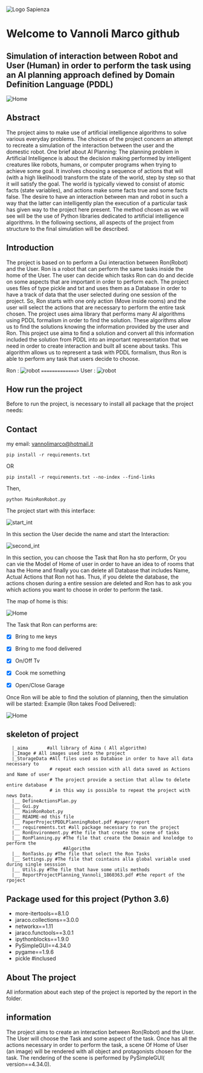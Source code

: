 ![Logo Sapienza](Image/logo-sapienza-new.jpg)
# Welcome to Vannoli Marco github 
## Simulation of interaction between Robot and User (Human) in order to perform the task using an AI planning approach defined by Domain Definition Language (PDDL)
![Home](Image/robot_ron_gif_task.gif)

## Abstract
The project aims to make use of artificial intelligence
algorithms to solve various everyday problems. The
choices of the project concern an attempt to recreate a
simulation of the interaction between the user and the
domestic robot. One brief about AI Planning: The planning problem in Artificial Intelligence is about the decision making performed by intelligent creatures like robots,
humans, or computer programs when trying to achieve
some goal. It involves choosing a sequence of actions
that will (with a high likelihood) transform the state of the
world, step by step so that it will satisfy the goal. The
world is typically viewed to consist of atomic facts (state
variables), and actions make some facts true and some
facts false. The desire to have an interaction between
man and robot in such a way that the latter can intelligently plan the execution of a particular task has given
way to the project here present. The method chosen
as we will see will be the use of Python libraries dedicated
to artificial intelligence algorithms. In the following
sections, all aspects of the project from structure to the
final simulation will be described.

## Introduction 
The project is based on to perform a Gui interaction between Ron(Robot) and the User.
Ron is a robot that can perform the same tasks inside the home of the User.
The user can decide which tasks Ron can do and decide on some aspects that are important in order to perform
each. The project uses files of type pickle and txt and uses them
as a Database in order to have a track of data that the user selected during one session
of the project. So, Ron starts with one only action (Move inside rooms) and
the user will select the actions that are necessary to
perform the entire task chosen. The project uses aima library that performs many AI algorithms
using PDDL formalism in order to find the solution. These algorithms allow us to find the solutions
knowing the information provided by the user and Ron. This project use aima to find a solution and convert all this information included the solution
from PDDL into an important representation that we need in order to create interaction and built all scene about tasks. This algorithm allows us to represent a task with PDDL formalism, thus Ron is able to perform
any task that users decide to choose. 

Ron : ![robot](Image/robot.png) `=============>` User : ![robot](Image/person.png)

## How run the project
Before to run the project, is necessary to install all package 
that the project needs:
 
## Contact
my email: vannolimarco@hotmail.it

`pip install -r requirements.txt`

OR

`pip install -r requirements.txt --no-index --find-links`

Then,

`python MainRonRobot.py`


The project start with this interface:

![start_int](Image/GuiStartInterface.JPG)

In this section the User decide the name and start the Interaction:

![second_int](Image/GuiSecondInterface.JPG)

In this section, you can choose the Task that Ron ha sto perform,
Or you can vie the Model of Home of user in order to have an idea to 
of rooms that haa the Home and finally you can delete all Database that
includes Name, Actual Actions that Ron not has. Thus, if you delete the database,
the actions chosen during a entire session are deleted and Ron has to ask you
which actions you want to choose in order to perform the task.
 
The map of home is this:

![Home](Image/map_game_popup.png)

The Task that Ron can performs are:
- [x] Bring to me keys
- [x] Bring to me food delivered
- [x] On/Off Tv
- [x] Cook me something
- [x] Open/Close Garage


Once Ron will be able to find the solution of planning, then the simulation will be started:
Example (Ron takes Food Delivered):

![Home](Image/robot_ron_gif_task.gif)
## skeleton of project
      |_aima       #all library of Aima ( All algorithm)
      |_Image # All images used into the project
      |_StorageData #All files used as Database in order to have all data necessary to
                    # repeat each session with all data saved as Actions and Name of user
                    # The project provide a section that allow to delete entire database
                    # in this way is possible to repeat the project with news Data.
      |__ DefineActionsPlan.py
      |__ Gui.py
      |__ MainRonRobot.py
      |__ README-md this file
      |__ PaperProjectPDDLPlanningRobot.pdf #paper/report
      !__ requirements.txt #all package necessary to run the project
      |__ RonEnvironment.py #the file that create the scene of tasks
      |__ RonPlanning.py #The file that create the Domain and knoledge to perform the 
                         #Algorithm
      |__ RonTasks.py #The file that select the Ron Tasks
      |__ Settings.py #The file that cointains alla global variable used during single sesssion
      |__ Utils.py #The file that have some utils methods
      |__ ReportProjectPlanning_Vannoli_1860363.pdf #the report of the rpoject
      

## Package used for this project (Python 3.6)
- more-itertools==8.1.0
- jaraco.collections==3.0.0
- networkx==1.11
- jaraco.functools==3.0.1
- ipythonblocks==1.9.0
- PySimpleGUI==4.34.0
- pygame==1.9.6
- pickle #inclused

## About The project
All information about each step of the project is reported by the report in the folder.
## information
The project aims to create an interaction between Ron(Robot) and the User.
The User will choose the Task and some aspect of the task. Once has all
the actions necessary in order to perform the task, a scene Of Home
of User (an image) will be rendered with all object and protagonists chosen for the task.
The rendering of the scene is performed by PySimpleGUI( version==4.34.0).


